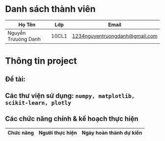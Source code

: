 # Danh sách thành viên
Họ Tên|Lớp|Email
-|-|-
Nguyễn Trưuòng Danh|10CL1|1234nguyentruongdanh@gmail.com

# Thông tin project
## Đề tài: 
## Các thư viện sử dụng: `numpy, matplotlib, scikit-learn, plotly`

## Các chức năng chính & kế hoạch thực hiện

Chức năng|Người thực hiện|Ngày hoàn thành dự kiến
-|-|-

